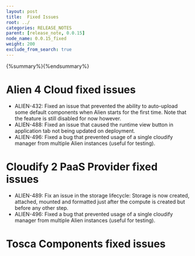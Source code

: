 ```yaml
---
layout: post
title:  Fixed Issues
root: ../
categories: RELEASE_NOTES
parent: [release_note, 0.0.15]
node_name: 0.0.15_fixed
weight: 200
exclude_from_search: true
---
```


{%summary%}{%endsummary%}

# Alien 4 Cloud fixed issues

* ALIEN-432: Fixed an issue that prevented the ability to auto-upload some default components when Alien starts for the first time. Note that the feature is still disabled for now however.
* ALIEN-488: Fixed an issue that caused the runtime view button in application tab not being updated on deployment.
* ALIEN-496: Fixed a bug that prevented usage of a single cloudify manager from multiple Alien instances (useful for testing).


# Cloudify 2 PaaS Provider fixed issues

* ALIEN-489: Fix an issue in the storage lifecycle: Storage is now created, attached, mounted and formatted just after the compute is created but before any other step.
* ALIEN-496: Fixed a bug that prevented usage of a single cloudify manager from multiple Alien instances (useful for testing).


# Tosca Components fixed issues


